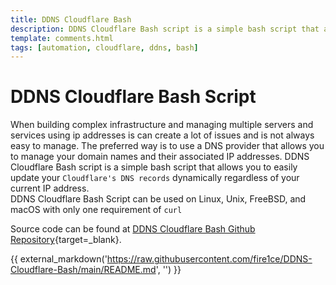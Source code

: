 ```yaml
---
title: DDNS Cloudflare Bash
description: DDNS Cloudflare Bash script is a simple bash script that allows you to easily update your Cloudflare's DNS records dynamically regardless of your current IP address for Linux, Unix, FreeBSD, and macOS.
template: comments.html
tags: [automation, cloudflare, ddns, bash]
---
```


# DDNS Cloudflare Bash Script

When building complex infrastructure and managing multiple servers and services using ip addresses is can create a lot of issues and is not always easy to manage. The preferred way is to use a DNS provider that allows you to manage your domain names and their associated IP addresses. DDNS Cloudflare Bash script is a simple bash script that allows you to easily update your `Cloudflare's DNS records` dynamically regardless of your current IP address.  
DDNS Cloudflare Bash Script can be used on Linux, Unix, FreeBSD, and macOS with only one requirement of `curl`

Source code can be found at [DDNS Cloudflare Bash Github Repository][ddns-cloudflare-bash-github-url]{target=\_blank}.

{{ external_markdown('https://raw.githubusercontent.com/fire1ce/DDNS-Cloudflare-Bash/main/README.md', '') }}

<!-- appendices -->

[ddns-cloudflare-bash-github-url]: https://github.com/fire1ce/DDNS-Cloudflare-Bash 'DDNS Cloudflare Bash Github Repository'

<style>
  .md-typeset img {
    display: inline;
</style>
<!-- end appendices -->

